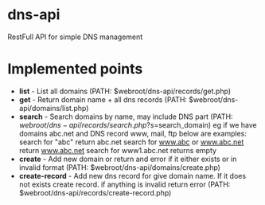 # dns-api
RestFull API for simple DNS management

# Implemented points
* **list** - List all domains (PATH: $webroot/dns-api/records/get.php)
* **get** - Return domain name + all dns records (PATH: $webroot/dns-api/domains/list.php)
* **search** - Search domains by name, may include DNS part (PATH: $webroot/dns-api/records/search.php?s=$search_domain) 
	eg if we have domains abc.net and DNS record www, mail, ftp below are examples:
	search for "abc" return abc.net
	search for www.abc or www.abc.net return www.abc.net
	search for www1.abc.net returns empty
* **create** - Add new domain or return and error if it either exists or in invalid format (PATH: $webroot/dns-api/domains/create.php)
* **create-record** - Add new dns record for give domain name. If it does not exists create record. if anything is invalid return error (PATH: $webroot/dns-api/records/create-record.php)
